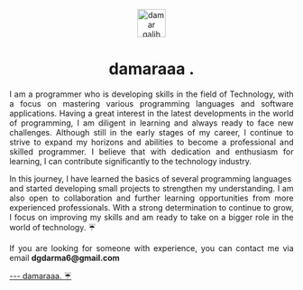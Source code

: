 <p align="center" margin="10px">
<a href="https://damar-glh.github.io/me" target="blank"><img align="center" src="https://github-production-user-asset-6210df.s3.amazonaws.com/114411272/271782610-87c04f72-817d-4e81-8e6a-b76376e8094f.png" alt="damar galih" height="50" width="50"/></a>


<h1 align="center" text-decoration="none">damaraaa .</h1>
<p align="justify">
  I am a programmer who is developing skills in the field of Technology, with a focus on mastering various programming languages ​​and software applications. Having a great interest in the latest developments in the world of programming, I am diligent in learning and always ready to face new challenges. Although still in the early stages of my career, I continue to strive to expand my horizons and abilities to become a professional and skilled programmer. I believe that with dedication and enthusiasm for learning, I can contribute significantly to the technology industry.
</p>
<p align="justify">
In this journey, I have learned the basics of several programming languages ​​and started developing small projects to strengthen my understanding. I am also open to collaboration and further learning opportunities from more experienced professionals. With a strong determination to continue to grow, I focus on improving my skills and am ready to take on a bigger role in the world of technology. ☔
</p>
<p align="justify">If you are looking for someone with experience, you can contact me via email <b>dgdarma6@gmail.com</b></p>

<a href="https://damar-glh.github.io/me" text-decoration="none"> --- damaraaa. ☔ </a>
